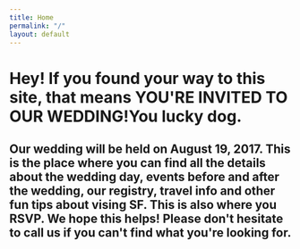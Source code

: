 ```yaml
---
title: Home
permalink: "/"
layout: default
---
```


<h1 class="home_title">Hey! If you found your way to this site, that means YOU'RE INVITED TO OUR WEDDING!You lucky dog.</h1>

<h2 class="home_subtitle">Our wedding will be held on August 19, 2017. This is the place where you can find all the details about the wedding day, events before and after the wedding, our registry, travel info and other fun tips about vising SF. This is also where you RSVP. We hope this helps! Please don't hesitate to call us if you can't find what you're looking for.</h2>
